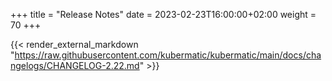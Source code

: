+++
title = "Release Notes"
date = 2023-02-23T16:00:00+02:00
weight = 70
+++

{{< render_external_markdown "https://raw.githubusercontent.com/kubermatic/kubermatic/main/docs/changelogs/CHANGELOG-2.22.md" >}}

